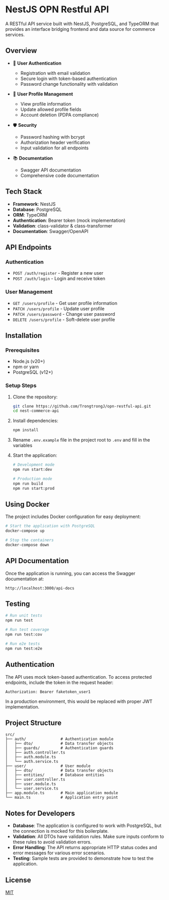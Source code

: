 # NestJS OPN Restful API

A RESTful API service built with NestJS, PostgreSQL, and TypeORM that provides an interface bridging frontend and data source for commerce services.

## Overview

- 🔐 **User Authentication**
  - Registration with email validation
  - Secure login with token-based authentication
  - Password change functionality with validation

- 👤 **User Profile Management**
  - View profile information
  - Update allowed profile fields
  - Account deletion (PDPA compliance)

- 🛡️ **Security**
  - Password hashing with bcrypt
  - Authorization header verification
  - Input validation for all endpoints

- 📚 **Documentation**
  - Swagger API documentation
  - Comprehensive code documentation

## Tech Stack

- **Framework**: NestJS
- **Database**: PostgreSQL
- **ORM**: TypeORM
- **Authentication**: Bearer token (mock implementation)
- **Validation**: class-validator & class-transformer
- **Documentation**: Swagger/OpenAPI

## API Endpoints

### Authentication

- `POST /auth/register` - Register a new user
- `POST /auth/login` - Login and receive token

### User Management

- `GET /users/profile` - Get user profile information
- `PATCH /users/profile` - Update user profile
- `PATCH /users/password` - Change user password
- `DELETE /users/profile` - Soft-delete user profile

## Installation

### Prerequisites

- Node.js (v20+)
- npm or yarn
- PostgreSQL (v12+)

### Setup Steps

1. Clone the repository:
   ```bash
   git clone https://github.com/TrongtrongJ/opn-restful-api.git
   cd nest-commerce-api
   ```

2. Install dependencies:
   ```bash
   npm install
   ```

3. Rename `.env.example` file in the project root to `.env` and fill in the variables

4. Start the application:
   ```bash
   # Development mode
   npm run start:dev

   # Production mode
   npm run build
   npm run start:prod
   ```

## Using Docker

The project includes Docker configuration for easy deployment:

```bash
# Start the application with PostgreSQL
docker-compose up

# Stop the containers
docker-compose down
```

## API Documentation

Once the application is running, you can access the Swagger documentation at:
```
http://localhost:3000/api-docs
```

## Testing

```bash
# Run unit tests
npm run test

# Run test coverage
npm run test:cov

# Run e2e tests
npm run test:e2e
```

## Authentication

The API uses mock token-based authentication. To access protected endpoints, include the token in the request header:

```
Authorization: Bearer faketoken_user1
```

In a production environment, this would be replaced with proper JWT implementation.

## Project Structure

```
src/
├── auth/               # Authentication module
│   ├── dto/            # Data transfer objects
│   ├── guards/         # Authentication guards
│   ├── auth.controller.ts
│   ├── auth.module.ts
│   └── auth.service.ts
├── user/               # User module
│   ├── dto/            # Data transfer objects
│   ├── entities/       # Database entities
│   ├── user.controller.ts
│   ├── user.module.ts
│   └── user.service.ts
├── app.module.ts       # Main application module
└── main.ts             # Application entry point
```

## Notes for Developers

- **Database**: The application is configured to work with PostgreSQL, but the connection is mocked for this boilerplate.
- **Validation**: All DTOs have validation rules. Make sure inputs conform to these rules to avoid validation errors.
- **Error Handling**: The API returns appropriate HTTP status codes and error messages for various error scenarios.
- **Testing**: Sample tests are provided to demonstrate how to test the application.

## License

[MIT](LICENSE)